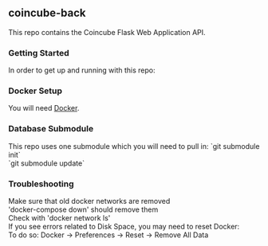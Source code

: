 <h2>coincube-back</h2>
This repo contains the Coincube Flask Web Application API.

<h3>Getting Started</h3>
In order to get up and running with this repo:

<h3>Docker Setup</h3>
You will need <a href="https://docker.com" target="_blank">Docker</a>.

<h3> Database Submodule</h3>
This repo uses one submodule which you will need to pull in:
`git submodule init` <br>
`git submodule update` <br>

<h3>Troubleshooting</h3>
Make sure that old docker networks are removed<br>
'docker-compose down' should remove them<br>
Check with 'docker network ls'<br>
If you see errors related to Disk Space, you may need to reset Docker:<br>
To do so: Docker -> Preferences -> Reset -> Remove All Data